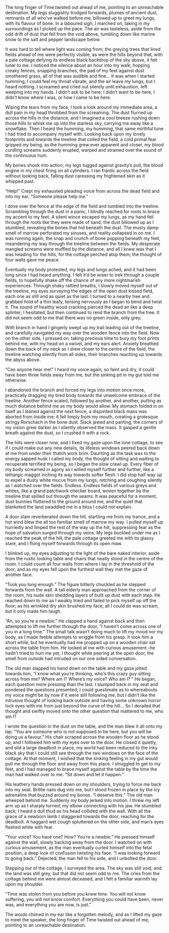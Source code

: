 The long finger of Time twisted out ahead of me, pointing to an unreachable destination. My legs sluggishly trudged forwards, plumes of ancient dust, remnants of all who’ve walked before me, billowed up to greet my lungs, with its flavour of bone. In a laboured sigh, I marched on, taking in my surroundings as I picked up the pace. The air was tasteless, aside from the odd drift of dust that fell from the void above, tumbling down like marine snow to the salt and pepper landscape below.

It was hard to tell where light was coming from; the greying trees that lined fields ahead of me were perfectly visible, as were the hills beyond that, with a pale cottage defying its endless black backdrop of the sky above, it felt lunar to me. I noticed the silence about an hour into my walk; hopping creaky fences, snapping branches, the pad of my feet against dust smothered grass, all of that was audible and fine… It was when I started humming, I could feel my throat vibrate, and the air leave my lungs, but I heard nothing. I screamed and cried out silently until exhaustion, left weeping into my hands. I didn’t ask to be here; I didn’t want to be here, I didn’t know where I was, or how I came to be here.

Wiping the tears from my face, I took a look around my immediate area, a dull pain in my head throbbed from the screaming. The dust flurried up across the hills in the distance, and I imagined a cool breeze rushing down those hills to whisk me up into the starless sky, carrying me away like a snowflake. Then I heard the humming, my humming, that same mirthful tune I had tried to accompany myself with. Looking back upon my lonely footprints and towards the treeline that coiled the field, a cold primal fear gripped my being, as the humming grew ever apparent and closer, my blood curdling screams suddenly erupted, warped and strained over the sound of the continuous hum.

My bones shook into action; my legs tugged against gravity’s pull, the blood engine in my chest firing on all cylinders. I ran frantic across the field without looking back, falling dust caressing my frightened skin as it whipped past.

“Help!” Crept my exhausted pleading voice from across the dead field and into my ear, “Someone please help me.”

I dove over the fence at the edge of the field and tumbled into the treeline. Scrambling through the dust in a panic, I blindly reached for roots to brace my accent to my feet. A silent wince escaped my lungs, as my hand fell through the roots like they were made of sand; the dust billowed up as I stumbled, revealing the bones that hid beneath the dust. The musty damp smell of marrow perforated my sinuses, and reality collapsed in on me. I was running again, the snap and crunch of bone popping beneath my feet, meandering my way through the treeline between the fields. My desperate mangled screams were muffled by the distance, and all I knew was that I was heading for the hills, for the cottage perched atop them; the thought of four walls gave me peace.

Eventually my body protested, my legs and lungs ached, and it had been long since I had heard anything. I felt it’d be wiser to trek through a couple fields, to hopefully shake off the chance of any more nightmarish experiences. Through shaky rattled breaths, I slowly moved myself out of the treeline, my eyes surveying the edges of the open dust kissed field, each one as still and as quiet as the last. I turned to a nearby tree and grabbed hold of a thin leafy, tensing nervously as I began to bend and twist it. The sound of healthy wood cracking pierced the dead air like a deep splinter; I hesitated, but then continued to rend the branch from the tree. It did not seem odd to me that there was no green inside, only grey.

With branch in hand I gingerly swept up my trail leading out of the treeline, and carefully navigated my way over the wooden fence into the field. Now on the other side, I pressed on, taking precious time to bury my foot prints behind me, with my head on a swivel, and my ears alert. Anxiety breathed down the back of my neck as I drew closer to the centre of the field, the treeline watching silently from all sides, their branches reaching up towards the abyss above.

“Can anyone hear me!” I heard my voice again, so faint and dry, it could have been three fields away from me, but the sinking pit in my gut told me otherwise.

I abandoned the branch and forced my legs into motion once more, practically dragging my tired body towards the unwelcome embrace of the treeline. Another fence scaled, followed by another, and another, putting as much distance behind me as my body would allow. My stomach folded in on itself as I leaned against the next fence, a disjointed black mass was aborted from inside me; it fell limply from my mouth, creating a grotesque stringy Rorschach in the bone dust. Slack jawed and panting, the corners of my vision grew darker as I silently observed the mass. It gasped a gentle breath against the dust, so I crushed it with a rock.

The hills were closer now, and I fixed my gaze upon the lone cottage, to see if I could make out any new details, its lifeless windows peered back down at me from under their thatch work brim. Daunting as the task was to the energy sapped husk I called my body, the thought of sitting and waiting to recuperate terrified my being, so I began the slow crawl up. Every fiber of my body screamed in agony as I willed myself further and further, like a lethargic maggot inching its way towards softer flesh. I did stop half way up to expel a dusty white mucus from my lungs, retching and coughing silently as I watched over the fields. Endless. Endless fields of various greys and whites, like a grand patchwork checker board, woven together by the treeline that spilled out through the seams. It was peaceful for a moment, dust bunnies fluttered to the ground around me, and the quiet that blanketed the land swaddled me in a bliss I could not explain.

A door slam reverberated down the hill, startling me from my trance, and a hot wind blew the all too familiar smell of marrow my way. I pulled myself up hurriedly and limped the rest of the way up the hill, suppressing fear as the hope of salvation surged through my veins. My legs buckled under me as I reached the peak of the hill, the pale cottage greeted me with its glassy stare, and I flung myself forwards through its open maw.

I blinked up, my eyes adjusting to the light of the bare naked interior, aside from the rustic looking table and chairs that neatly stood in the centre of the room. I could count all four walls from where I lay in the threshold of the door, and as my eyes fell upon the furthest wall they met the gaze of another face.

“Took you long enough.” The figure bitterly chuckled as he stepped forwards from the wall. A tall elderly man approached from the corner of the room, his nude skin shedding layers of built up dust with each step. He reached down to me as I weakly tried and failed to pick myself up off the floor; as his wrinkled dry skin brushed my face, all I could do was scream, but it only made him laugh.

“Ah, so you're a newbie.”  He clapped a hand against back and then attempted to lift me further through the door, “I haven’t come across one of you in a long time.” The small talk wasn’t doing much to lift my mood nor my body, as I made feeble attempts to wriggle from his grasp. It took him a short while, but he eventually had me propped up on a wooden chair sat across the table from him. He looked at me with curious amusement -he hadn’t tried to hurt me yet, I thought while peering at the open door, the smell from outside had intruded on our one sided conversation.

The old man slapped his hand down on the table and my gaze jolted towards him, “I know what you’re thinking, who’s this crazy guy sitting across from me? Where am I? Where’s my voice? Who am I? ” He began, each question more pressing than the last. I slumped back in my seat and pondered the questions presented; I could guestimate as to whereabouts my voice might be by now if it were still following me, but I didn’t like the intrusive thought of looking back outside and having some unknown horror lock eyes with me from just beyond the curve of the hill… So I derailed that thought and swiftly moved onto the other question that mattered to me, who am I?

I wrote the question in the dust on the table, and the man blew it all onto my lap. “You are someone who is not supposed to be here, but you will be doing us a favour.” His chair scraped across the wooden floor as he stood up, and I followed him with my eyes over to the door. He closed it quietly, and slid a large deadbolt in place, my world had been reduced to the inky black sky that I could still see through the two windows on the face of the cottage. At that moment, I wished that the sinking feeling in my gut would pull me through the floor and away from this place. I struggled to get to my feet, and I had managed to brace myself against the table by the time the man had walked over to me. “Sit down and let it happen.”

His leathery hands pressed down on my shoulders, trying to force me back into my seat. Brittle nails dug into me, but I stood frozen in place by the icy adrenaline that buzzed around my bones. “I deserve this.” The old man wheezed behind me. Suddenly my body jerked into motion. I threw my left arm up as I sharply turned, my elbow connecting with his jaw. He stumbled back; I heard a dull thud as his head collided with the wall. With all the grace of a newborn lamb I staggered towards the door, reaching for the deadbolt. A haggard wet cough spluttered on the other side, and man’s eyes flashed white with fear.

“Your voice? You have one? How? You’re a newbie.” He pressed himself against the wall, slowly backing away from the door. I watched on with curious amusement, as the man eventually curled himself into the fetal position, a deep look of confusion twisting his face. “I was looking forward to going back.” Dejected, the man fell to his side, and I unbolted the door.

Stepping out of the cottage, I surveyed the area. The sky was still void, and the land was still grey, but that did not seem odd to me. The cries from the cottage behind me were almost deceased, and I felt a familiar warmth lay upon my shoulder.

“Time was stolen from you before you knew time. You will not know suffering, you will not know comfort. Everything you could have been, never was, and everything you are now, is just.”

The words chimed in my ear like a forgotten melody, and as I lifted my gaze to meet the speaker, the long finger of Time twisted out ahead of me, pointing to an unreachable destination.